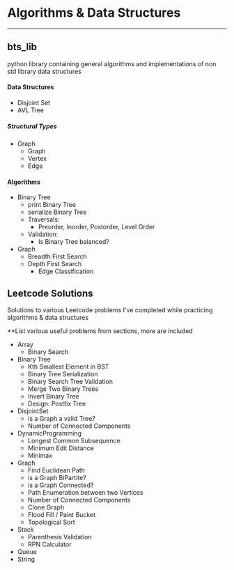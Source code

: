 # Algorithms & Data Structures

-----
## bts_lib
python library containing general algorithms and implementations of non std library data structures
#### Data Structures
- Disjoint Set
- AVL Tree
##### Structural Types
- Graph
    - Graph
    - Vertex
    - Edge
#### Algorithms
- Binary Tree
    - print Binary Tree
    - serialize Binary Tree
    - Traversals:
        - Preorder, Inorder, Postorder, Level Order
    - Validation:
        - Is Binary Tree balanced?
- Graph
    - Breadth First Search
    - Depth First Search
      - Edge Classification
    

## Leetcode Solutions
Solutions to various Leetcode problems I've completed while practicing algorithms & data structures

**List various useful problems from sections, more are included 

- Array
  - Binary Search
- Binary Tree
  - Kth Smallest Element in BST
  - Binary Tree Serialization
  - Binary Search Tree Validation
  - Merge Two Binary Trees
  - Invert Binary Tree
  - Design: Postfix Tree
- DisjointSet
  - is a Graph a valid Tree?
  - Number of Connected Components
- DynamicProgramming
  - Longest Common Subsequence
  - Minimum Edit Distance
  - Minimax
- Graph
  - Find Euclidean Path
  - is a Graph BiPartite?
  - is a Graph Connected?
  - Path Enumeration between two Vertices 
  - Number of Connected Components 
  - Clone Graph
  - Flood Fill / Paint Bucket
  - Topological Sort
- Stack
  - Parenthesis Validation
  - RPN Calculator
- Queue
- String
